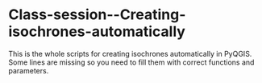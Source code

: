 # Class-session--Creating-isochrones-automatically
This is the whole scripts for creating isochrones automatically in PyQGIS.
Some lines are missing so you need to fill them with correct functions and parameters.
